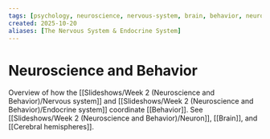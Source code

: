 ```yaml
---
tags: [psychology, neuroscience, nervous-system, brain, behavior, neurotransmitters]
created: 2025-10-20
aliases: [The Nervous System & Endocrine System]
---
```

# Neuroscience and Behavior

Overview of how the [[Slideshows/Week 2 (Neuroscience and Behavior)/Nervous system]] and [[Slideshows/Week 2 (Neuroscience and Behavior)/Endocrine system]] coordinate [[Behavior]]. See [[Slideshows/Week 2 (Neuroscience and Behavior)/Neuron]], [[Brain]], and [[Cerebral hemispheres]].
